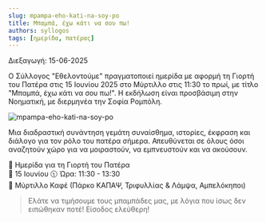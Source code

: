 ```yaml
---
slug: mpampa-eho-kati-na-soy-po
title: Μπαμπά, έχω κάτι να σου πω!
authors: syllogos
tags: [ημερίδα, πατέρας]
---
```


Διεξαγωγή: 15-06-2025

Ο Σύλλογος "Εθελοντούμε" πραγματοποιεί ημερίδα με αφορμή τη Γιορτή του Πατέρα στις 15 Ιουνίου 2025 στο Μύρτιλλο στις 11:30 το πρωί, με τίτλο "Μπαμπά, έχω κάτι να σου πω!". Η εκδήλωση είναι προσβάσιμη στην Νοηματική, με διερμηνέα την Σοφία Ρομπόλη.

![mpampa-eho-kati-na-soy-po](img/blog/mpampa-eho-kati-na-soy-po.webp)

Μια διαδραστική συνάντηση γεμάτη συναίσθημα, ιστορίες, έκφραση και διάλογο για τον ρόλο του πατέρα σήμερα. Απευθύνεται σε όλους όσοι αναζητούν χώρο για να μοιραστούν, να εμπνευστούν και να ακούσουν.

🎉 Ημερίδα για τη Γιορτή του Πατέρα  
📅 15 Ιουνίου 🕦 Ώρα: 11:30 - 13:30  
📍 Μύρτιλλο Καφέ (Πάρκο ΚΑΠΑΨ, Τριφυλλίας & Λάμψα, Αμπελόκηποι)
 
> Ελάτε να τιμήσουμε τους μπαμπάδες μας, με λόγια που ίσως δεν ειπώθηκαν ποτέ!
> Είσοδος ελεύθερη!
